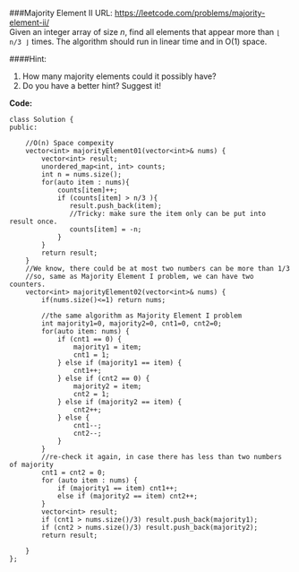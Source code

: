 ###Majority Element II
URL: https://leetcode.com/problems/majority-element-ii/</br>
Given an integer array of size _n_, find all elements that appear more than `⌊ n/3 ⌋` times. The algorithm should run in linear time and in O(1) space.

####Hint:

1. How many majority elements could it possibly have?
2. Do you have a better hint? Suggest it!

__Code:__

	class Solution {
	public:

	    //O(n) Space compexity
	    vector<int> majorityElement01(vector<int>& nums) {
	        vector<int> result;
	        unordered_map<int, int> counts;
	        int n = nums.size();
	        for(auto item : nums){
	            counts[item]++;
	            if (counts[item] > n/3 ){
	               result.push_back(item); 
	               //Tricky: make sure the item only can be put into result once.
	               counts[item] = -n; 
	            } 
	        }
	        return result;
	    }
	    //We know, there could be at most two numbers can be more than 1/3
	    //so, same as Majority Element I problem, we can have two counters.
	    vector<int> majorityElement02(vector<int>& nums) {
	        if(nums.size()<=1) return nums;
	        
	        //the same algorithm as Majority Element I problem
	        int majority1=0, majority2=0, cnt1=0, cnt2=0;
	        for(auto item: nums) {
	            if (cnt1 == 0) {
	                majority1 = item;
	                cnt1 = 1;
	            } else if (majority1 == item) {
	                cnt1++;
	            } else if (cnt2 == 0) {
	                majority2 = item;
	                cnt2 = 1;
	            } else if (majority2 == item) {
	                cnt2++;
	            } else {
	                cnt1--;
	                cnt2--;
	            }
	        }
	        //re-check it again, in case there has less than two numbers of majority
	        cnt1 = cnt2 = 0;
	        for (auto item : nums) {
	            if (majority1 == item) cnt1++;
	            else if (majority2 == item) cnt2++;
	        }
	        vector<int> result;
	        if (cnt1 > nums.size()/3) result.push_back(majority1);
	        if (cnt2 > nums.size()/3) result.push_back(majority2);
	        return result;
	        
	    }
	};